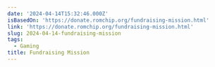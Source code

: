 ```yaml
---
date: '2024-04-14T15:32:46.000Z'
isBasedOn: 'https://donate.romchip.org/fundraising-mission.html'
link: 'https://donate.romchip.org/fundraising-mission.html'
slug: 2024-04-14-fundraising-mission
tags:
  - Gaming
title: Fundraising Mission
---
```


